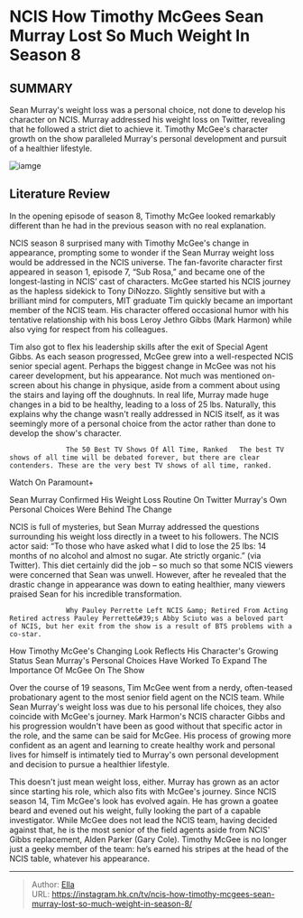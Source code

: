 # NCIS How Timothy McGees Sean Murray Lost So Much Weight In Season 8


## SUMMARY 



  Sean Murray&#39;s weight loss was a personal choice, not done to develop his character on NCIS.   Murray addressed his weight loss on Twitter, revealing that he followed a strict diet to achieve it.   Timothy McGee&#39;s character growth on the show paralleled Murray&#39;s personal development and pursuit of a healthier lifestyle.  

![iamge](https://static1.srcdn.com/wordpress/wp-content/uploads/2022/04/NCIS-Timothy-McGee.jpg)

## Literature Review
In the opening episode of season 8, Timothy McGee looked remarkably different than he had in the previous season with no real explanation.




NCIS season 8 surprised many with Timothy McGee&#39;s change in appearance, prompting some to wonder if the Sean Murray weight loss would be addressed in the NCIS universe. The fan-favorite character first appeared in season 1, episode 7, “Sub Rosa,” and became one of the longest-lasting in NCIS’ cast of characters. McGee started his NCIS journey as the hapless sidekick to Tony DiNozzo. Slightly sensitive but with a brilliant mind for computers, MIT graduate Tim quickly became an important member of the NCIS team. His character offered occasional humor with his tentative relationship with his boss Leroy Jethro Gibbs (Mark Harmon) while also vying for respect from his colleagues.




Tim also got to flex his leadership skills after the exit of Special Agent Gibbs. As each season progressed, McGee grew into a well-respected NCIS senior special agent. Perhaps the biggest change in McGee was not his career development, but his appearance. Not much was mentioned on-screen about his change in physique, aside from a comment about using the stairs and laying off the doughnuts. In real life, Murray made huge changes in a bid to be healthy, leading to a loss of 25 lbs. Naturally, this explains why the change wasn&#39;t really addressed in NCIS itself, as it was seemingly more of a personal choice from the actor rather than done to develop the show&#39;s character.

                  The 50 Best TV Shows Of All Time, Ranked   The best TV shows of all time will be debated forever, but there are clear contenders. These are the very best TV shows of all time, ranked.    

Watch On Paramount&#43;


 Sean Murray Confirmed His Weight Loss Routine On Twitter 
Murray&#39;s Own Personal Choices Were Behind The Change
         




NCIS is full of mysteries, but Sean Murray addressed the questions surrounding his weight loss directly in a tweet to his followers. The NCIS actor said: “To those who have asked what I did to lose the 25 lbs: 14 months of no alcohol and almost no sugar. Ate strictly organic.” (via Twitter). This diet certainly did the job – so much so that some NCIS viewers were concerned that Sean was unwell. However, after he revealed that the drastic change in appearance was down to eating healthier, many viewers praised Sean for his incredible transformation.


 

                  Why Pauley Perrette Left NCIS &amp; Retired From Acting   Retired actress Pauley Perrette&#39;s Abby Sciuto was a beloved part of NCIS, but her exit from the show is a result of BTS problems with a co-star.    






 How Timothy McGee&#39;s Changing Look Reflects His Character&#39;s Growing Status 
Sean Murray&#39;s Personal Choices Have Worked To Expand The Importance Of McGee On The Show
          

Over the course of 19 seasons, Tim McGee went from a nerdy, often-teased probationary agent to the most senior field agent on the NCIS team. While Sean Murray&#39;s weight loss was due to his personal life choices, they also coincide with McGee&#39;s journey. Mark Harmon&#39;s NCIS character Gibbs and his progression wouldn&#39;t have been as good without that specific actor in the role, and the same can be said for McGee. His process of growing more confident as an agent and learning to create healthy work and personal lives for himself is intimately tied to Murray&#39;s own personal development and decision to pursue a healthier lifestyle.

This doesn&#39;t just mean weight loss, either. Murray has grown as an actor since starting his role, which also fits with McGee&#39;s journey. Since NCIS season 14, Tim McGee&#39;s look has evolved again. He has grown a goatee beard and evened out his weight, fully looking the part of a capable investigator. While McGee does not lead the NCIS team, having decided against that, he is the most senior of the field agents aside from NCIS&#39; Gibbs replacement, Alden Parker (Gary Cole). Timothy McGee is no longer just a geeky member of the team: he’s earned his stripes at the head of the NCIS table, whatever his appearance.






---

> Author: [Ella](https://instagram.hk.cn/)  
> URL: https://instagram.hk.cn/tv/ncis-how-timothy-mcgees-sean-murray-lost-so-much-weight-in-season-8/  

